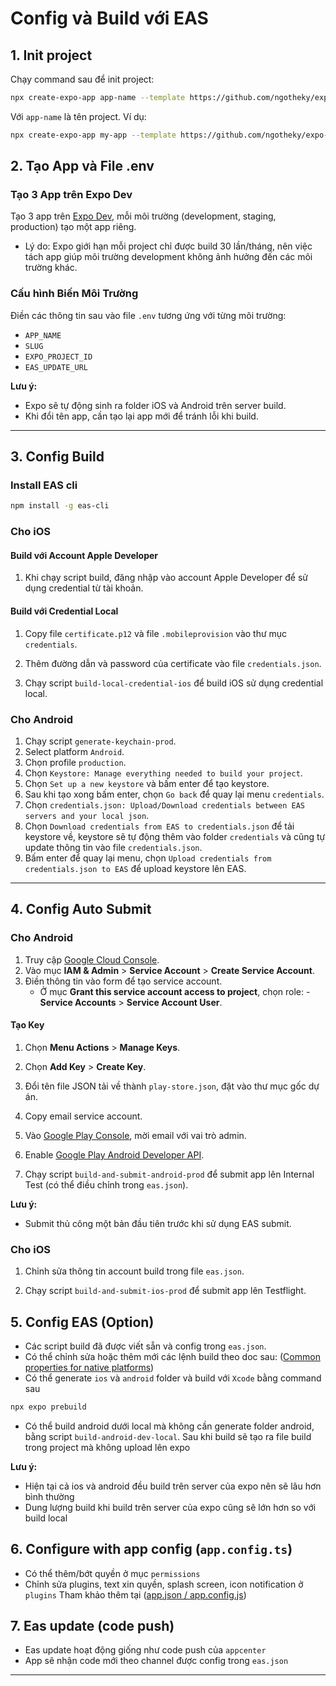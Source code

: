 # Config và Build với EAS

## 1. Init project

Chạy command sau để init project:

```bash
npx create-expo-app app-name --template https://github.com/ngotheky/expo-template
```

Với `app-name` là tên project. Ví dụ:

```bash
npx create-expo-app my-app --template https://github.com/ngotheky/expo-template
```

## 2. Tạo App và File .env

### Tạo 3 App trên Expo Dev

Tạo 3 app trên [Expo Dev](https://expo.dev), mỗi môi trường (development, staging, production) tạo một app riêng.

-   Lý do: Expo giới hạn mỗi project chỉ được build 30 lần/tháng, nên việc tách app giúp môi trường development không ảnh hưởng đến các môi trường khác.

### Cấu hình Biến Môi Trường

Điền các thông tin sau vào file `.env` tương ứng với từng môi trường:

-   `APP_NAME`
-   `SLUG`
-   `EXPO_PROJECT_ID`
-   `EAS_UPDATE_URL`

**Lưu ý:**

-   Expo sẽ tự động sinh ra folder iOS và Android trên server build.
-   Khi đổi tên app, cần tạo lại app mới để tránh lỗi khi build.

---

## 3. Config Build

### Install EAS cli

```bash
npm install -g eas-cli
```

### Cho iOS

#### Build với Account Apple Developer

1. Khi chạy script build, đăng nhập vào account Apple Developer để sử dụng credential từ tài khoản.

#### Build với Credential Local

1. Copy file `certificate.p12` và file `.mobileprovision` vào thư mục `credentials`.

2. Thêm đường dẫn và password của certificate vào file `credentials.json`.

3. Chạy script `build-local-credential-ios` để build iOS sử dụng credential local.

### Cho Android

1. Chạy script `generate-keychain-prod`.
2. Select platform `Android`.
3. Chọn profile `production`.
4. Chọn `Keystore: Manage everything needed to build your project`.
5. Chọn `Set up a new keystore` và bấm enter để tạo keystore.
6. Sau khi tạo xong bấm enter, chọn `Go back` để quay lại menu `credentials`.
7. Chọn `credentials.json: Upload/Download credentials between EAS servers and your local json`.
8. Chọn `Download credentials from EAS to credentials.json` để tải keystore về, keystore sẽ tự động thêm vào folder `credentials` và cũng tự update thông tin vào file `credentials.json`.
9. Bấm enter để quay lại menu, chọn `Upload credentials from credentials.json to EAS` để upload keystore lên EAS.

---

## 4. Config Auto Submit

### Cho Android

1. Truy cập [Google Cloud Console](https://console.cloud.google.com/).
2. Vào mục **IAM & Admin** > **Service Account** > **Create Service Account**.
3. Điền thông tin vào form để tạo service account.
    - Ở mục **Grant this service account access to project**, chọn role: - **Service Accounts** > **Service Account User**.

#### Tạo Key

1. Chọn **Menu Actions** > **Manage Keys**.

2. Chọn **Add Key** > **Create Key**.

3. Đổi tên file JSON tải về thành `play-store.json`, đặt vào thư mục gốc dự án.

4. Copy email service account.

5. Vào [Google Play Console](https://play.google.com/console), mời email với vai trò admin.

6. Enable [Google Play Android Developer API](https://console.cloud.google.com/apis/library/androidpublisher.googleapis.com).

7. Chạy script `build-and-submit-android-prod` để submit app lên Internal Test (có thể điều chỉnh trong `eas.json`).

**Lưu ý:**

-   Submit thủ công một bản đầu tiên trước khi sử dụng EAS submit.

### Cho iOS

1. Chỉnh sửa thông tin account build trong file `eas.json`.

2. Chạy script `build-and-submit-ios-prod` để submit app lên Testflight.

## 5. Config EAS (Option)

-   Các script build đã được viết sẵn và config trong `eas.json`.
-   Có thể chỉnh sửa hoặc thêm mới các lệnh build theo doc sau: ([Common properties for native platforms](https://console.cloud.google.com/apis/library/androidpublisher.googleapis.com))
-   Có thể generate `ios` và `android` folder và build với `Xcode` bằng command sau

```bash
npx expo prebuild
```

-   Có thể build android dưới local mà không cần generate folder android, bằng script `build-android-dev-local`. Sau khi build sẽ tạo ra file build trong project mà không upload lên expo

**Lưu ý:**

-   Hiện tại cả ios và android đều build trên server của expo nên sẽ lâu hơn bình thường
-   Dung lượng build khi build trên server của expo cũng sẽ lớn hơn so với build local

## 6. Configure with app config (`app.config.ts`)

-   Có thể thêm/bớt quyền ở mục `permissions`
-   Chỉnh sửa plugins, text xin quyền, splash screen, icon notification ở `plugins`
    Tham khảo thêm tại ([app.json / app.config.js](https://docs.expo.dev/versions/latest/config/app/))

## 7. Eas update (code push)

-   Eas update hoạt động giống như code push của `appcenter`
-   App sẽ nhận code mới theo channel được config trong `eas.json`

---
